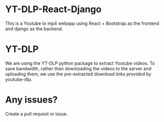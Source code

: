# YT-DLP-React-Django

This is a Youtube to mp4 webapp using React + Bootstrap as the frontend and django as the backend. 

# YT-DLP

We are using the YT-DLP python package to extract Youtube videos. To save bandwidth, rather than downloading the videos to the server and uploading them, 
we use the pre-extracted download links provided by youtube-dlp. 

# Any issues?

Create a pull request or issue.
